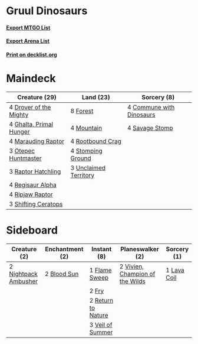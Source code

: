 # Gruul Dinosaurs

#### [Export MTGO List](../collection/Gruul%20Dinosaurs/Gruul%20Dinosaurs.txt)
#### [Export Arena List](../collection/Gruul%20Dinosaurs/Gruul%20Dinosaurs_arena.txt)
#### [Print on decklist.org](http://decklist.org/?deckmain=4%09Commune%20with%20Dinosaurs%0A4%09Drover%20of%20the%20Mighty%0A8%09Forest%0A4%09Ghalta,%20Primal%20Hunger%0A4%09Marauding%20Raptor%0A4%09Mountain%0A3%09Otepec%20Huntmaster%0A3%09Raptor%20Hatchling%0A4%09Regisaur%20Alpha%0A4%09Ripjaw%20Raptor%0A4%09Rootbound%20Crag%0A4%09Savage%20Stomp%0A3%09Shifting%20Ceratops%0A4%09Stomping%20Ground%0A3%09Unclaimed%20Territory&deckside=2%09Blood%20Sun%0A1%09Flame%20Sweep%0A2%09Fry%0A1%09Lava%20Coil%0A2%09Nightpack%20Ambusher%0A2%09Return%20to%20Nature%0A3%09Veil%20of%20Summer%0A2%09Vivien,%20Champion%20of%20the%20Wilds)
# Maindeck

|                                          Creature (29)                                           |                                           Land (23)                                            |                                            Sorcery (8)                                            |
|--------------------------------------------------------------------------------------------------|------------------------------------------------------------------------------------------------|---------------------------------------------------------------------------------------------------|
|4 [Drover of the Mighty](http://gatherer.wizards.com/Pages/Card/Details.aspx?multiverseid=435342) |8 [Forest](http://gatherer.wizards.com/Pages/Card/Details.aspx?multiverseid=439860)             |4 [Commune with Dinosaurs](http://gatherer.wizards.com/Pages/Card/Details.aspx?multiverseid=435336)|
|4 [Ghalta, Primal Hunger](http://gatherer.wizards.com/Pages/Card/Details.aspx?multiverseid=456564)|4 [Mountain](http://gatherer.wizards.com/Pages/Card/Details.aspx?multiverseid=439859)           |4 [Savage Stomp](http://gatherer.wizards.com/Pages/Card/Details.aspx?multiverseid=435361)          |
|4 [Marauding Raptor](http://gatherer.wizards.com/Pages/Card/Details.aspx?multiverseid=466904)     |4 [Rootbound Crag](http://gatherer.wizards.com/Pages/Card/Details.aspx?multiverseid=420934)     |                                                                                                   |
|3 [Otepec Huntmaster](http://gatherer.wizards.com/Pages/Card/Details.aspx?multiverseid=435307)    |4 [Stomping Ground](http://gatherer.wizards.com/Pages/Card/Details.aspx?multiverseid=405110)    |                                                                                                   |
|3 [Raptor Hatchling](http://gatherer.wizards.com/Pages/Card/Details.aspx?multiverseid=435309)     |3 [Unclaimed Territory](http://gatherer.wizards.com/Pages/Card/Details.aspx?multiverseid=435419)|                                                                                                   |
|4 [Regisaur Alpha](http://gatherer.wizards.com/Pages/Card/Details.aspx?multiverseid=435383)       |                                                                                                |                                                                                                   |
|4 [Ripjaw Raptor](http://gatherer.wizards.com/Pages/Card/Details.aspx?multiverseid=435359)        |                                                                                                |                                                                                                   |
|3 [Shifting Ceratops](http://gatherer.wizards.com/Pages/Card/Details.aspx?multiverseid=466948)    |                                                                                                |                                                                                                   |


# Sideboard

|                                         Creature (2)                                          |                                   Enchantment (2)                                    |                                         Instant (8)                                         |                                             Planeswalker (2)                                             |                                     Sorcery (1)                                      |
|-----------------------------------------------------------------------------------------------|--------------------------------------------------------------------------------------|---------------------------------------------------------------------------------------------|----------------------------------------------------------------------------------------------------------|--------------------------------------------------------------------------------------|
|2 [Nightpack Ambusher](http://gatherer.wizards.com/Pages/Card/Details.aspx?multiverseid=466939)|2 [Blood Sun](http://gatherer.wizards.com/Pages/Card/Details.aspx?multiverseid=439749)|1 [Flame Sweep](http://gatherer.wizards.com/Pages/Card/Details.aspx?multiverseid=466893)     |2 [Vivien, Champion of the Wilds](http://gatherer.wizards.com/Pages/Card/Details.aspx?multiverseid=461107)|1 [Lava Coil](http://gatherer.wizards.com/Pages/Card/Details.aspx?multiverseid=452858)|
|                                                                                               |                                                                                      |2 [Fry](http://gatherer.wizards.com/Pages/Card/Details.aspx?multiverseid=466894)             |                                                                                                          |                                                                                      |
|                                                                                               |                                                                                      |2 [Return to Nature](http://gatherer.wizards.com/Pages/Card/Details.aspx?multiverseid=461102)|                                                                                                          |                                                                                      |
|                                                                                               |                                                                                      |3 [Veil of Summer](http://gatherer.wizards.com/Pages/Card/Details.aspx?multiverseid=466952)  |                                                                                                          |                                                                                      |

